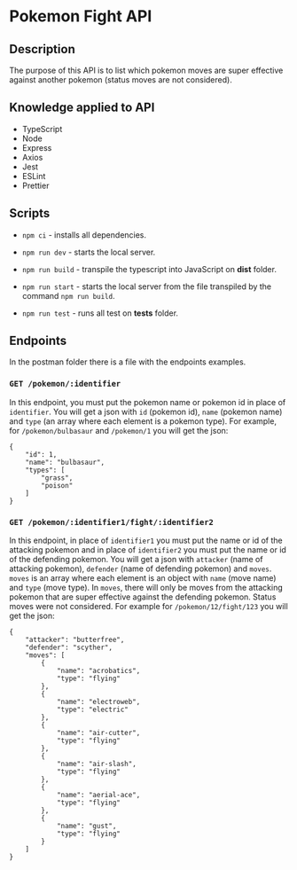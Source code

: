 # Pokemon Fight API

## Description

The purpose of this API is to list which pokemon moves are super effective against another pokemon (status moves are not considered).

## Knowledge applied to API

- TypeScript
- Node
- Express
- Axios
- Jest
- ESLint
- Prettier

## Scripts

- `npm ci` - installs all dependencies.

- `npm run dev` - starts the local server.

- `npm run build` - transpile the typescript into JavaScript on **dist** folder.

- `npm run start` - starts the local server from the file transpiled by the command `npm run build`.

- `npm run test` - runs all test on **tests** folder.

## Endpoints

In the postman folder there is a file with the endpoints examples.

### `GET /pokemon/:identifier`

In this endpoint, you must put the pokemon name or pokemon id in place of `identifier`. You will get a json with `id` (pokemon id), `name` (pokemon name) and `type` (an array where each element is a pokemon type). For example, for `/pokemon/bulbasaur` and `/pokemon/1` you will get the json:

```
{
    "id": 1,
    "name": "bulbasaur",
    "types": [
        "grass",
        "poison"
    ]
}
```

### `GET /pokemon/:identifier1/fight/:identifier2`

In this endpoint, in place of `identifier1` you must put the name or id of the attacking pokemon and in place of `identifier2` you must put the name or id of the defending pokemon. You will get a json with `attacker` (name of attacking pokemon), `defender` (name of defending pokemon) and `moves`. `moves` is an array where each element is an object with `name` (move name) and `type` (move type). In `moves`, there will only be moves from the attacking pokemon that are super effective against the defending pokemon. Status moves were not considered. For example for `/pokemon/12/fight/123` you will get the json:

```
{
    "attacker": "butterfree",
    "defender": "scyther",
    "moves": [
        {
            "name": "acrobatics",
            "type": "flying"
        },
        {
            "name": "electroweb",
            "type": "electric"
        },
        {
            "name": "air-cutter",
            "type": "flying"
        },
        {
            "name": "air-slash",
            "type": "flying"
        },
        {
            "name": "aerial-ace",
            "type": "flying"
        },
        {
            "name": "gust",
            "type": "flying"
        }
    ]
}
```
